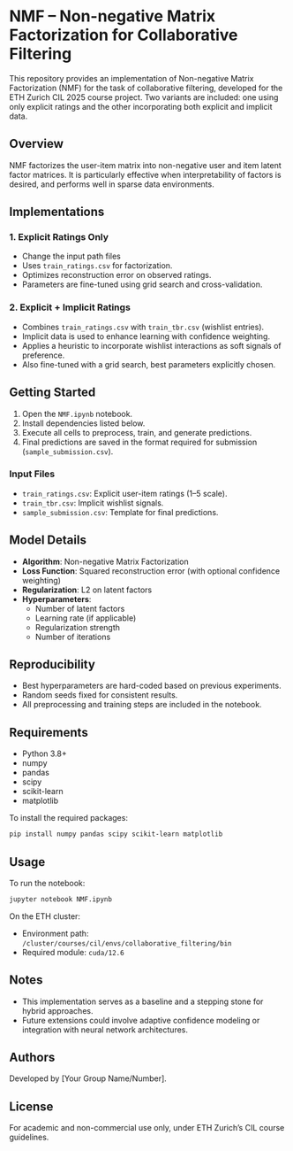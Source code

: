 # NMF – Non-negative Matrix Factorization for Collaborative Filtering

This repository provides an implementation of Non-negative Matrix Factorization (NMF) for the task of collaborative filtering, developed for the ETH Zurich CIL 2025 course project. Two variants are included: one using only explicit ratings and the other incorporating both explicit and implicit data.

## Overview

NMF factorizes the user-item matrix into non-negative user and item latent factor matrices. It is particularly effective when interpretability of factors is desired, and performs well in sparse data environments.

## Implementations

### 1. Explicit Ratings Only

- Change the input path files
- Uses `train_ratings.csv` for factorization.
- Optimizes reconstruction error on observed ratings.
- Parameters are fine-tuned using grid search and cross-validation.

### 2. Explicit + Implicit Ratings

- Combines `train_ratings.csv` with `train_tbr.csv` (wishlist entries).
- Implicit data is used to enhance learning with confidence weighting.
- Applies a heuristic to incorporate wishlist interactions as soft signals of preference.
- Also fine-tuned with a grid search, best parameters explicitly chosen.

## Getting Started

1. Open the `NMF.ipynb` notebook.
2. Install dependencies listed below.
3. Execute all cells to preprocess, train, and generate predictions.
4. Final predictions are saved in the format required for submission (`sample_submission.csv`).

### Input Files

- `train_ratings.csv`: Explicit user-item ratings (1–5 scale).
- `train_tbr.csv`: Implicit wishlist signals.
- `sample_submission.csv`: Template for final predictions.

## Model Details

- **Algorithm**: Non-negative Matrix Factorization
- **Loss Function**: Squared reconstruction error (with optional confidence weighting)
- **Regularization**: L2 on latent factors
- **Hyperparameters**:
  - Number of latent factors
  - Learning rate (if applicable)
  - Regularization strength
  - Number of iterations

## Reproducibility

- Best hyperparameters are hard-coded based on previous experiments.
- Random seeds fixed for consistent results.
- All preprocessing and training steps are included in the notebook.

## Requirements

- Python 3.8+
- numpy
- pandas
- scipy
- scikit-learn
- matplotlib

To install the required packages:

```bash
pip install numpy pandas scipy scikit-learn matplotlib
```

## Usage

To run the notebook:

```bash
jupyter notebook NMF.ipynb
```

On the ETH cluster:

- Environment path: `/cluster/courses/cil/envs/collaborative_filtering/bin`
- Required module: `cuda/12.6`

## Notes

- This implementation serves as a baseline and a stepping stone for hybrid approaches.
- Future extensions could involve adaptive confidence modeling or integration with neural network architectures.

## Authors

Developed by [Your Group Name/Number].

## License

For academic and non-commercial use only, under ETH Zurich’s CIL course guidelines.
